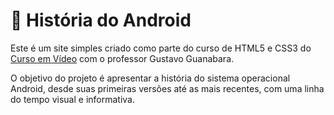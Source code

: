 # 📱 História do Android

Este é um site simples criado como parte do curso de HTML5 e CSS3 do [Curso em Vídeo](https://www.cursoemvideo.com/) com o professor Gustavo Guanabara.

O objetivo do projeto é apresentar a história do sistema operacional Android, desde suas primeiras versões até as mais recentes, com uma linha do tempo visual e informativa.
